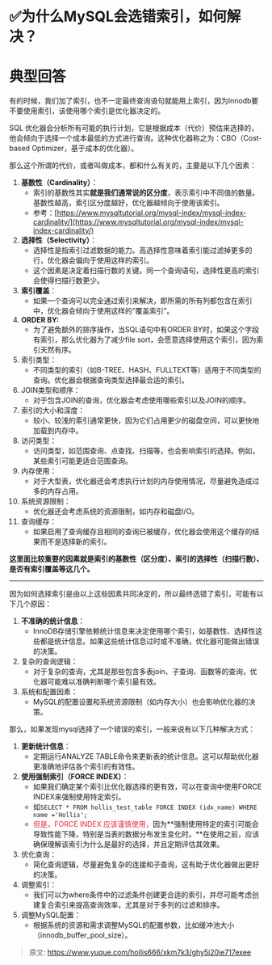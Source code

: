 # ✅为什么MySQL会选错索引，如何解决？

# 典型回答


有的时候，我们加了索引，也不一定最终查询语句就能用上索引，因为Innodb要不要使用索引，该使用哪个索引是优化器决定的。



SQL 优化器会分析所有可能的执行计划，它是根据成本（代价）预估来选择的，他会倾向于选择一个成本最低的方式进行查询。这种优化器称之为：CBO（Cost-based Optimizer，基于成本的优化器）。



那么这个所谓的代价，或者叫做成本，都和什么有关的，主要是以下几个因素：



1. **基数性（Cardinality）**：
    - 索引的基数性其实**就是我们通常说的区分度**，表示索引中不同值的数量。基数性越高，索引区分度越好，优化器越倾向于使用该索引。
    - 参考：[https://www.mysqltutorial.org/mysql-index/mysql-index-cardinality/](https://www.mysqltutorial.org/mysql-index/mysql-index-cardinality/)
2. **选择性（Selectivity）**：
    - 选择性是指索引过滤数据的能力。高选择性意味着索引能过滤掉更多的行，优化器会偏向于使用这样的索引。
    - 这个因素是决定着扫描行数的关键。同一个查询语句，选择性更高的索引会使得扫描行数更少。
3. **索引覆盖**：
    - 如果一个查询可以完全通过索引来解决，即所需的所有列都包含在索引中，优化器会倾向于使用这样的“覆盖索引”。
4. **ORDER BY:**
    - 为了避免额外的排序操作，当SQL语句中有ORDER BY时，如果这个字段有索引，那么优化器为了减少file sort，会愿意选择使用这个索引，因为索引天然有序。
5. 索引类型：
    - 不同类型的索引（如B-TREE、HASH、FULLTEXT等）适用于不同类型的查询。优化器会根据查询类型选择最合适的索引。
6. JOIN类型和顺序：
    - 对于包含JOIN的查询，优化器会考虑使用哪些索引以及JOIN的顺序。
7. 索引的大小和深度：
    - 较小、较浅的索引通常更快，因为它们占用更少的磁盘空间，可以更快地加载到内存中。
8. 访问类型：
    - 访问类型，如范围查询、点查找、扫描等，也会影响索引的选择。例如，某些索引可能更适合范围查询。
9. 内存使用：
    - 对于大型表，优化器还会考虑执行计划的内存使用情况，尽量避免造成过多的内存占用。
10. 系统资源限制：
    - 优化器还会考虑系统的资源限制，如内存和磁盘I/O。
11. 查询缓存：
    - 如果启用了查询缓存且相同的查询已被缓存，优化器会使用这个缓存的结果而不是选择新的索引。

  
**这里面比较重要的因素就是索引的基数性（区分度）、索引的选择性（扫描行数）、是否有索引覆盖等这几个。**

****

因为如何选择索引是由以上这些因素共同决定的，所以最终选错了索引，可能有以下几个原因：



1. **不准确的统计信息**：
    - InnoDB存储引擎依赖统计信息来决定使用哪个索引，如基数性、选择性这些都是统计信息。如果这些统计信息过时或不准确，优化器可能做出错误的决策。
2. 复杂的查询逻辑：
    - 对于复杂的查询，尤其是那些包含多表join、子查询、函数等的查询，优化器可能难以准确判断哪个索引最有效。
3. 系统和配置因素：
    - MySQL的配置设置和系统资源限制（如内存大小）也会影响优化器的决策。



那么，如果发现mysql选择了一个错误的索引，一般来说有以下几种解决方式：



1. **更新统计信息**：
    - 定期运行ANALYZE TABLE命令来更新表的统计信息。这可以帮助优化器更准确地评估各个索引的有效性。
2. **使用强制索引（FORCE INDEX）**：
    - 如果我们确定某个索引比优化器选择的更有效，可以在查询中使用FORCE INDEX来强制使用特定索引。
    - 如`SELECT * FROM hollis_test_table FORCE INDEX (idx_name) WHERE name ='Hollis';`
    - <font style="color:#DF2A3F;">但是，FORCE INDEX 应该谨慎使用，</font>因为**强制使用特定的索引可能会导致性能下降，特别是当表的数据分布发生变化时。**在使用之前，应该确保理解该索引为什么是最好的选择，并且定期评估其效果。
3. 优化查询：
    - 简化查询逻辑，尽量避免复杂的连接和子查询，这有助于优化器做出更好的决策。
4. 调整索引：
    - 我们可以为where条件中的过滤条件创建更合适的索引，并尽可能考虑创建复合索引来提高查询效率，尤其是对于多列的过滤和排序。
5. 调整MySQL配置：
    - 根据系统的资源和需求调整MySQL的配置参数，比如缓冲池大小（innodb_buffer_pool_size）。



> 原文: <https://www.yuque.com/hollis666/xkm7k3/ghy5i20ie717exee>